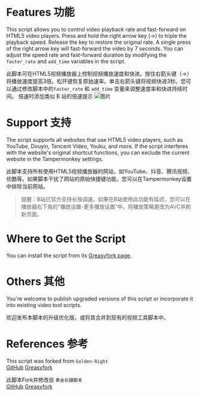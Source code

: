 # Features 功能

This script allows you to control video playback rate and fast-forward on HTML5 video players. Press and hold the right arrow key (→) to triple the playback speed. Release the key to restore the original rate. A single press of the right arrow key will fast-forward the video by 7 seconds. You can adjust the speed rate and fast-forward duration by modifying the `faster_rate` and `add_time` variables in the script.

此脚本可在HTML5视频播放器上控制视频播放速度和快进。按住右箭头键（→）将播放速度提高3倍。松开键恢复原始速率。单击右箭头键将视频快进3秒。您可以通过修改脚本中的`faster_rate` 和 `add_time` 变量来调整速度率和快进持续时间。
倍速时添加类似 B 站的倍速提示
![图片](https://github.com/DEAN-Cherry/Bilibili-Right-Arrow/assets/76607677/a731c480-a220-42ea-a954-d6fddc94bd7b)


# Support 支持

The script supports all websites that use HTML5 video players, such as YouTube, Douyin, Tencent Video, Youku, and more. If the script interferes with the website's original shortcut functions, you can exclude the current website in the Tampermonkey settings.

此脚本支持所有使用HTML5视频播放器的网站，如YouTube、抖音、腾讯视频、优酷等。如果脚本干扰了网站的原始快捷键功能，您可以在Tampermonkey设置中排除当前网站。

> 提醒：B站已官方支持长按调速。如果在B站使用此功能有延迟，您可以在播放器右下角的“播放设置-更多播放设置”中，将播放策略更改为AVC并刷新页面。

# Where to Get the Script

You can install the script from its [Greasyfork page]([https://greasyfork.org/zh-CN/scripts/396467-%E9%BB%84%E9%87%91%E5%8F%B3%E9%94%AE](https://greasyfork.org/zh-CN/scripts/498096-b%E7%AB%99%E5%8F%B3%E9%94%AE-bilibili-right-arrow)).
# Others 其他

You're welcome to publish upgraded versions of this script or incorporate it into existing video tool scripts. 

欢迎发布本脚本的升级优化版，或将其合并到现有的视频工具脚本中。

# References 参考

This script was forked from `Golden-Right`  
  [GitHub](https://github.com/SkyJinXX/Golden-Right) 
  [Greasyfork](https://greasyfork.org/zh-CN/scripts/396467-%E9%BB%84%E9%87%91%E5%8F%B3%E9%94%AE)

此脚本Fork并修改自 `黄金右键脚本`  
  [GitHub](https://github.com/SkyJinXX/Golden-Right) 
  [Greasyfork](https://greasyfork.org/zh-CN/scripts/396467-%E9%BB%84%E9%87%91%E5%8F%B3%E9%94%AE)
